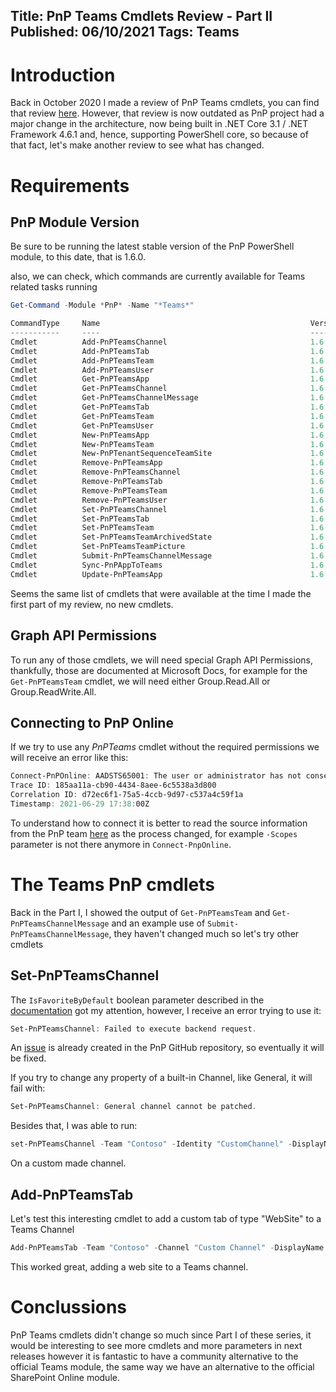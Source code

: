 Title: PnP Teams Cmdlets Review - Part II
Published: 06/10/2021
Tags: Teams
---

# Introduction
Back in October 2020 I made a review of PnP Teams cmdlets, you can find that review [here](https://get-itips.capazero.net/posts/teams-pnp).
However, that review is now outdated as PnP project had a major change in the architecture, now being built in .NET Core 3.1 / .NET Framework 4.6.1 and, hence, supporting PowerShell core, so because of that fact, let's make another review to see what has changed.

# Requirements

## PnP Module Version

Be sure to be running the latest stable version of the PnP PowerShell module, to this date, that is 1.6.0.

also, we can check, which commands are currently available for Teams related tasks running

```powershell
Get-Command -Module *PnP* -Name "*Teams*"
```

```powershell
CommandType     Name                                               Version    Source
-----------     ----                                               -------    ------
Cmdlet          Add-PnPTeamsChannel                                1.6.0      PnP.PowerShell
Cmdlet          Add-PnPTeamsTab                                    1.6.0      PnP.PowerShell
Cmdlet          Add-PnPTeamsTeam                                   1.6.0      PnP.PowerShell
Cmdlet          Add-PnPTeamsUser                                   1.6.0      PnP.PowerShell
Cmdlet          Get-PnPTeamsApp                                    1.6.0      PnP.PowerShell
Cmdlet          Get-PnPTeamsChannel                                1.6.0      PnP.PowerShell
Cmdlet          Get-PnPTeamsChannelMessage                         1.6.0      PnP.PowerShell
Cmdlet          Get-PnPTeamsTab                                    1.6.0      PnP.PowerShell
Cmdlet          Get-PnPTeamsTeam                                   1.6.0      PnP.PowerShell
Cmdlet          Get-PnPTeamsUser                                   1.6.0      PnP.PowerShell
Cmdlet          New-PnPTeamsApp                                    1.6.0      PnP.PowerShell
Cmdlet          New-PnPTeamsTeam                                   1.6.0      PnP.PowerShell
Cmdlet          New-PnPTenantSequenceTeamSite                      1.6.0      PnP.PowerShell
Cmdlet          Remove-PnPTeamsApp                                 1.6.0      PnP.PowerShell
Cmdlet          Remove-PnPTeamsChannel                             1.6.0      PnP.PowerShell
Cmdlet          Remove-PnPTeamsTab                                 1.6.0      PnP.PowerShell
Cmdlet          Remove-PnPTeamsTeam                                1.6.0      PnP.PowerShell
Cmdlet          Remove-PnPTeamsUser                                1.6.0      PnP.PowerShell
Cmdlet          Set-PnPTeamsChannel                                1.6.0      PnP.PowerShell
Cmdlet          Set-PnPTeamsTab                                    1.6.0      PnP.PowerShell
Cmdlet          Set-PnPTeamsTeam                                   1.6.0      PnP.PowerShell
Cmdlet          Set-PnPTeamsTeamArchivedState                      1.6.0      PnP.PowerShell
Cmdlet          Set-PnPTeamsTeamPicture                            1.6.0      PnP.PowerShell
Cmdlet          Submit-PnPTeamsChannelMessage                      1.6.0      PnP.PowerShell
Cmdlet          Sync-PnPAppToTeams                                 1.6.0      PnP.PowerShell
Cmdlet          Update-PnPTeamsApp                                 1.6.0      PnP.PowerShell
```

Seems the same list of cmdlets that were available at the time I made the first part of my review, no new cmdlets.

## Graph API Permissions

To run any of those cmdlets, we will need special Graph API Permissions, thankfully, those are documented at Microsoft Docs, for example for the `Get-PnPTeamsTeam` cmdlet, we will need either Group.Read.All or Group.ReadWrite.All.

## Connecting to PnP Online

If we try to use any *PnPTeams* cmdlet without the required permissions we will receive an error like this:

```PowerShell
Connect-PnPOnline: AADSTS65001: The user or administrator has not consented to use the application with ID '31359c7f-bd7e-475c-86db-fdb8c937548e' named 'PnP Management Shell'. Send an interactive authorization request for this user and resource.
Trace ID: 185aa11a-cb90-4434-8aee-6c5538a3d800
Correlation ID: d72ec6f1-75a5-4ccb-9d97-c537a4c59f1a
Timestamp: 2021-06-29 17:38:00Z
```

To understand how to connect it is better to read the source information from the PnP team [here](https://pnp.github.io/powershell/articles/connecting.html) as the process changed, for example `-Scopes` parameter is not there anymore in `Connect-PnpOnline`.

# The Teams PnP cmdlets

Back in the Part I, I showed the output of `Get-PnPTeamsTeam` and `Get-PnPTeamsChannelMessage` and an example use of `Submit-PnPTeamsChannelMessage`, they haven't changed much so let's try other cmdlets

## Set-PnPTeamsChannel

The `IsFavoriteByDefault` boolean parameter described in the [documentation](https://docs.microsoft.com/powershell/module/sharepoint-pnp/set-pnpteamschannel?view=sharepoint-ps) got my attention, however, I receive an error trying to use it:

```PowerShell
Set-PnPTeamsChannel: Failed to execute backend request.
```

An [issue](https://github.com/pnp/powershell/issues/563) is already created in the PnP GitHub repository, so eventually it will be fixed.

If you try to change any property of a built-in Channel, like General, it will fail with:

```PowerShell
Set-PnPTeamsChannel: General channel cannot be patched.
```

Besides that, I was able to run:

```PowerShell
set-PnPTeamsChannel -Team "Contoso" -Identity "CustomChannel" -DisplayName "Custom Channel"
```

On a custom made channel.


## Add-PnPTeamsTab

Let's test this interesting cmdlet to add a custom tab of type "WebSite" to a Teams Channel

```PowerShell
Add-PnPTeamsTab -Team "Contoso" -Channel "Custom Channel" -DisplayName "MSShells" -Type WebSite -ContentUrl "https://msshells.net"
```

This worked great, adding a web site to a Teams channel.

# Conclussions

PnP Teams cmdlets didn't change so much since Part I of these series, it would be interesting to see more cmdlets and more parameters in next releases however it is fantastic to have a community alternative to the official Teams module, the same way we have an alternative to the official SharePoint Online module.